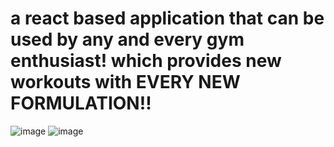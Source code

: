 # a react based application that can be used by any and every gym enthusiast! which provides new workouts with EVERY NEW FORMULATION!!
![image](https://github.com/user-attachments/assets/027da855-4d33-4548-b658-8fbeb1914a3b)
![image](https://github.com/user-attachments/assets/6b9d541f-f18a-4c5f-a592-06b3aad8c729)


